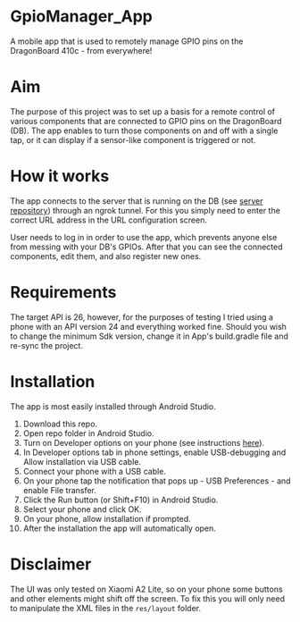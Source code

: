 # GpioManager_App
A mobile app that is used to remotely manage GPIO pins on the DragonBoard 410c - from everywhere!

# Aim
The purpose of this project was to set up a basis for a remote control of various components that are connected to GPIO pins on the DragonBoard (DB). The app enables to turn those components on and off with a single tap, or it can display if a sensor-like component is triggered or not.

# How it works
The app connects to the server that is running on the DB (see [server repository](https://github.com/lukakralj/GpioManager_Server)) through an ngrok tunnel. For this you simply need to enter the correct URL address in the URL configuration screen.

User needs to log in in order to use the app, which prevents anyone else from messing with your DB's GPIOs. After that you can see the connected components, edit them, and also register new ones.

# Requirements
The target API is 26, however, for the purposes of testing I tried using a phone with an API version 24 and everything worked fine.
Should you wish to change the minimum Sdk version, change it in App's build.gradle file and re-sync the project.

# Installation
The app is most easily installed through Android Studio.
1. Download this repo.
2. Open repo folder in Android Studio.
3. Turn on Developer options on your phone (see instructions [here](https://developer.android.com/studio/debug/dev-options)).
4. In Developer options tab in phone settings, enable USB-debugging and Allow installation via USB cable.
5. Connect your phone with a USB cable. 
6. On your phone tap the notification that pops up - USB Preferences - and enable File transfer.
7. Click the Run button (or Shift+F10) in Android Studio.
8. Select your phone and click OK.
9. On your phone, allow installation if prompted.
10. After the installation the app will automatically open.

# Disclaimer
The UI was only tested on Xiaomi A2 Lite, so on your phone some buttons and other elements might shift off the screen. To fix this you will only need to manipulate the XML files in the `res/layout` folder.
